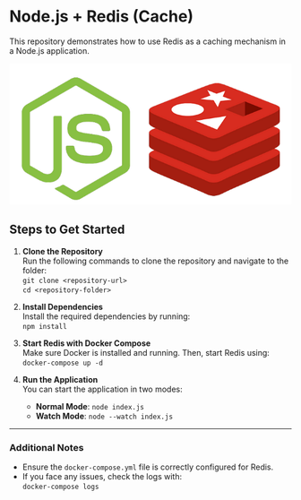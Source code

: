 # Node.js + Redis (Cache)

This repository demonstrates how to use Redis as a caching mechanism in a Node.js application.

![Node.js + Redis](node-redis.png)

## Steps to Get Started

1. **Clone the Repository**  
   Run the following commands to clone the repository and navigate to the folder:  
   `git clone <repository-url>`  
   `cd <repository-folder>`

2. **Install Dependencies**  
   Install the required dependencies by running:  
   `npm install`

3. **Start Redis with Docker Compose**  
   Make sure Docker is installed and running. Then, start Redis using:  
   `docker-compose up -d`

4. **Run the Application**  
   You can start the application in two modes:  

   - **Normal Mode**: `node index.js`  
   - **Watch Mode**: `node --watch index.js`

---

### Additional Notes

- Ensure the `docker-compose.yml` file is correctly configured for Redis.  
- If you face any issues, check the logs with:  
  `docker-compose logs`
